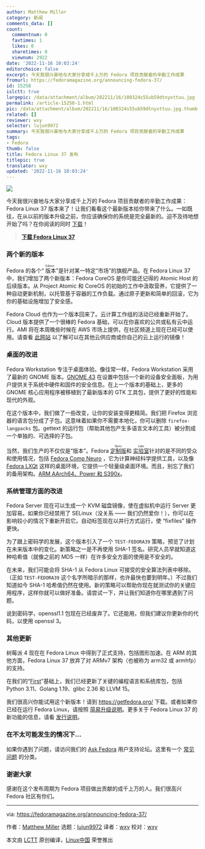 ```yaml
---
author: Matthew Miller
category: 新闻
comments_data: []
count:
  commentnum: 0
  favtimes: 1
  likes: 0
  sharetimes: 0
  viewnum: 2922
date: '2022-11-16 10:03:24'
editorchoice: false
excerpt: 今天我很兴奋地与大家分享成千上万的 Fedora 项目贡献者的辛勤工作成果
fromurl: https://fedoramagazine.org/announcing-fedora-37/
id: 15258
islctt: true
largepic: /data/attachment/album/202211/16/100324s55ub59dtnyxttuu.jpg
permalink: /article-15258-1.html
pic: /data/attachment/album/202211/16/100324s55ub59dtnyxttuu.jpg.thumb.jpg
related: []
reviewer: wxy
selector: lujun9972
summary: 今天我很兴奋地与大家分享成千上万的 Fedora 项目贡献者的辛勤工作成果
tags:
- Fedora
thumb: false
title: Fedora Linux 37 发布
titlepic: true
translator: wxy
updated: '2022-11-16 10:03:24'
---
```


![](/data/attachment/album/202211/16/100324s55ub59dtnyxttuu.jpg)


今天我很兴奋地与大家分享成千上万的 Fedora 项目贡献者的辛勤工作成果：Fedora Linux 37 版本来了！让我们看看这个最新版本给你带来了什么。一如既往，在从以前的版本升级之前，你应该确保你的系统是完全最新的。迫不及待地想开始了吗？在你阅读的同时 [下载](https://getfedora.org)！



> 
> **[下载 Fedora Linux 37](https://getfedora.org)**
> 
> 
> 


### 两个新的版本


Fedora 的各个“<ruby> 版本 <rt>  Edition </rt></ruby>”是针对某一特定“市场”的旗舰产品。在 Fedora Linux 37 中，我们增加了两个新版本：Fedora CoreOS 是你可能还记得的 Atomic Host 的后续版本。从 Project Atomic 和 CoreOS 的初始的工作中汲取营养，它提供了一种自动更新机制，以托管基于容器的工作负载。通过原子更新和简单的回滚，它为你的基础设施增加了安全感。


Fedora Cloud 也作为一个版本回来了。云计算工作组的活动已经重新开始了。Cloud 版本提供了一个很棒的 Fedora 基础，可以在你喜欢的公共或私有云中运行。AMI 将在本周晚些时候在 AWS 市场上提供，在社区频道上现在已经可以使用。请查看 [此网站](https://getfedora.org/en/cloud/) 以了解可以在其他云供应商或你自己的云上运行的镜像！


### 桌面的改进


Fedora Workstation 专注于桌面体验。像往常一样，Fedora Workstation 采用了最新的 GNOME 版本。[GNOME 43](https://release.gnome.org/43/) 在设置中包括一个新的设备安全面板，为用户提供关于系统中硬件和固件的安全信息。在上一个版本的基础上，更多的 GNOME 核心应用程序被移植到了最新版本的 GTK 工具包，提供了更好的性能和现代的外观。


在这个版本中，我们做了一些改变，让你的安装变得更精简。我们把 Firefox 浏览器的语言包分成了子包。这意味着如果你不需要本地化，你可以删除 `firefox-langpacks` 包。gettext 的运行包（帮助其他包产生多语言文本的工具）被分割成一个单独的、可选择的子包。


当然，我们生产的不仅仅是“版本”。Fedora <ruby> <a href="https://spins.fedoraproject.org/">  定制版 </a> <rt>  Spins </rt></ruby> 和 <ruby> <a href="https://labs.fedoraproject.org/">  实验室 </a> <rt>  Labs </rt></ruby> 针对的是不同的受众和使用情况，包括 [Fedora Comp Neuro](https://labs.fedoraproject.org/en/comp-neuro/) ，它为计算神经科学提供工具，以及像 [Fedora LXQt](https://spins.fedoraproject.org/en/lxqt/) 这样的桌面环境，它提供一个轻量级桌面环境。而且，别忘了我们的备用架构。[ARM AArch64、Power 和 S390x](https://alt.fedoraproject.org/alt/)。


### 系统管理方面的改进


Fedora Server 现在可以生成一个 KVM 磁盘镜像，使在虚拟机中运行 Server 更加容易。如果你已经禁用了 SELinux（没关系 —— 我们仍然爱你！），你可以在影响较小的情况下重新开启它。自动标签现在以并行方式运行，使 “fixfiles” 操作更快。


为了跟上密码学的发展，这个版本引入了一个 `TEST-FEDORA39` 策略，预览了计划在未来版本中的变化。新策略之一是不再使用 SHA-1 签名。研究人员早就知道这种哈希值（就像之前的 MD5 一样）在许多安全方面的使用是不安全的。


在未来，我们可能会将 SHA-1 从 Fedora Linux 可接受的安全算法列表中移除。（正如 `TEST-FEDORA39` 这个名字所暗示的那样，也许最快也要到明年。）不过我们知道如今 SHA-1 哈希值仍然在使用。新的策略可以帮助你现在就测试你的关键应用程序，这样你就可以做好准备。请尝试一下，并让我们知道你在哪里遇到了问题。


说到密码学，openssl1.1 包现在已经废弃了。它还能用，但我们建议你更新你的代码，以使用 openssl 3。


### 其他更新


树莓派 4 现在在 Fedora Linux 中得到了正式支持，包括图形加速。在 ARM 的其他方面，Fedora Linux 37 放弃了对 ARMv7 架构（也被称为 arm32 或 armhfp）的支持。


在我们的“[First](https://docs.fedoraproject.org/en-US/project/#_first)”基础上，我们已经更新了关键的编程语言和系统库包，包括 Python 3.11、Golang 1.19、glibc 2.36 和 LLVM 15。


我们很高兴你能试用这个新版本！请到 <https://getfedora.org/> 下载。或者如果你已经在运行 Fedora Linux，请按照 [简易升级说明](https://docs.fedoraproject.org/en-US/quick-docs/upgrading/)。更多关于 Fedora Linux 37 的新功能的信息，请看 [发行说明](https://docs.fedoraproject.org/en-US/fedora/f37/release-notes/)。


### 在不太可能发生的情况下...


如果你遇到了问题，请访问我们的 [Ask Fedora](https://ask.fedoraproject.org/) 用户支持论坛。这里有一个 [常见问题](https://ask.fedoraproject.org/c/common-issues/141/none) 的分类。


### 谢谢大家


感谢在这个发布周期为 Fedora 项目做出贡献的成千上万的人。我们很高兴 Fedora 社区有你们。




---


via: <https://fedoramagazine.org/announcing-fedora-37/>


作者：[Matthew Miller](https://fedoramagazine.org/author/mattdm/) 选题：[lujun9972](https://github.com/lujun9972) 译者：[wxy](https://github.com/wxy) 校对：[wxy](https://github.com/wxy)


本文由 [LCTT](https://github.com/LCTT/TranslateProject) 原创编译，[Linux中国](https://linux.cn/) 荣誉推出